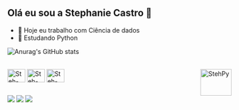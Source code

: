 ## Olá eu sou a Stephanie Castro 👋

- 🔭 Hoje eu trabalho com Ciência de dados 
- 🌱 Estudando Python
          
 ![Anurag's GitHub stats](https://github-readme-stats.vercel.app/api?username=StehCastro&show_icons=true&theme=radical)

 <div style="display: inline_block"><br>
  
   <img align="center" alt="Steh-Py" height="30" width="40" src="https://cdn.jsdelivr.net/gh/devicons/devicon@latest/icons/python/python-original.svg" />
  <img align="center" alt="Steh-Py" height="30" width="40" src="https://cdn.jsdelivr.net/gh/devicons/devicon@latest/icons/azuresqldatabase/azuresqldatabase-original.svg" />    
  <img align="center" alt="Steh-Py" height="30" width="40"src ="https://cdn.jsdelivr.net/gh/devicons/devicon@latest/icons/c/c-original.svg" />
  <img align="right"alt="StehPy"height="60"width="70"src="https://media0.giphy.com/media/v1.Y2lkPTc5MGI3NjExNmdoZmprNHR1eDIxdjE3OGR6Y3kxZWtibjAyYW10cXdpMHF0Z3lkMCZlcD12MV9pbnRlcm5hbF9naWZfYnlfaWQmY3Q9Zw/kZqbBT64ECtjy/giphy.gif"/>

  </div>

   ##
  
  <div> 
  <a href="https://www.instagram.com/stephie.castro/" target="_blank"><img src="https://img.shields.io/badge/-Instagram-%23E4405F?style=for-the-badge&logo=instagram&logoColor=white" target="_blank"></a> 
  <a href = "mailto:cstehcastrorodri@gmail.com"><img src="https://img.shields.io/badge/-Gmail-%23333?style=for-the-badge&logo=gmail&logoColor=white" target="_blank"></a>
  <a href= "https://www.linkedin.com/in/stephaniecastro2/" target="_blank"><img src="https://img.shields.io/badge/-LinkedIn-%230077B5?style=for-the-badge&logo=linkedin&logoColor=white" target="_blank"></a> 
  
</div>
